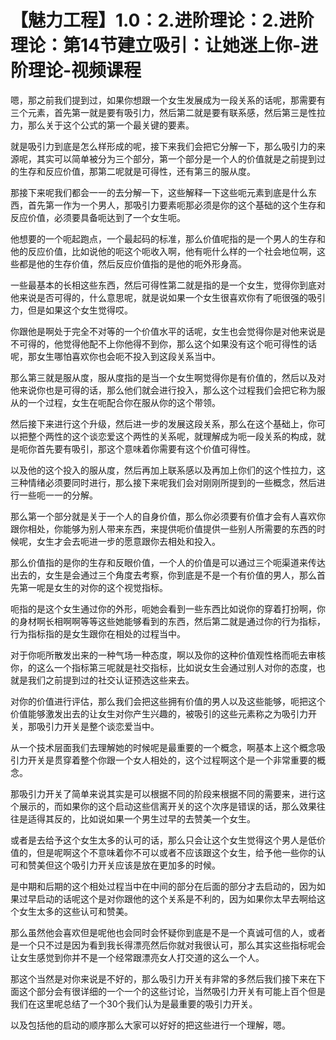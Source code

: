 # 【魅力工程】1.0：2.进阶理论：2.进阶理论：第14节建立吸引：让她迷上你-进阶理论-视频课程

嗯，那之前我们提到过，如果你想跟一个女生发展成为一段关系的话呢，那需要有三个元素，首先第一就是要有吸引力，然后第二就是要有联系感，然后第三是性拉力，那么关于这个公式的第一个最关键的要素。

就是吸引力到底是怎么样形成的呢，接下来我们会把它分解一下，那么吸引力的来源呢，其实可以简单被分为三个部分，第一个部分是一个人的价值就是之前提到过的生存和反应价值，那第二呢就是可得性，还有第三的服从度。

那接下来呢我们都会一一的去分解一下，这些解释一下这些呃元素到底是什么东西，首先第一作为一个男人，那吸引力要素呃那必须是你的这个基础的这个生存和反应价值，必须要具备呃达到了一个女生呃。

他想要的一个呃起跑点，一个最起码的标准，那么价值呢指的是一个男人的生存和他的反应价值，比如说他的呃这个呃收入啊，他有呃什么样的一个社会地位啊，这些都是他的生存价值，然后反应价值指的是他的呃外形身高。

一些最基本的长相这些东西，然后可得性第二就是指的是一个女生，觉得你到底对他来说是否可得的，什么意思呢，就是说如果一个女生很喜欢你有了呃很强的吸引力，但是如果这个女生觉得哎。

你跟他是啊处于完全不对等的一个价值水平的话呢，女生也会觉得你是对他来说是不可得的，他觉得他配不上你他得不到你，那么这个如果没有这个呃可得性的话呢，那女生哪怕喜欢你也会呃不投入到这段关系当中。

那么第三就是服从度，服从度指的是当一个女生啊觉得你是有价值的，然后以及对他来说你也是可得的话，那么他们就会进行投入，那么这个过程我们会把它称为服从的一个过程，女生在呃配合你在服从你的这个带领。

然后接下来进行这个升级，然后进一步的发展这段关系，那么在这个基础上，你可以把整个两性的这个谈恋爱这个两性的关系呢，就理解成为呃一段关系的构成，就是呃你首先要有吸引，那这个意味着你需要有这个价值可得性。

以及他的这个投入的服从度，然后再加上联系感以及再加上你们的这个性拉力，这三种情绪必须要同时进行，那么接下来呢我们会对刚刚所提到的一些概念，然后进行一些呃一一的分解。

那么第一个部分就是关于一个人的自身价值，那么你必须要有价值才会有人喜欢你跟你相处，你能够为别人带来东西，来提供呃价值提供一些别人所需要的东西的时候呢，女生才会去呃进一步的愿意跟你去相处和投入。

那么价值指的是你的生存和反眼价值，一个人的价值是可以通过三个呃渠道来传达出去的，女生是会通过三个角度去考察，你到底是不是一个有价值的男人，那么首先第一呢是女生的对你的这个视觉指标。

呃指的是这个女生通过你的外形，呃她会看到一些东西比如说你的穿着打扮啊，你的身材啊长相啊啊等等这些她能够看到的东西，然后第二就是通过你的行为指标，行为指标指的是女生跟你在相处的过程当中。

对于你呃所散发出来的一种气场一种态度，啊以及你的这种价值观性格而呃去审核你，的这么一个指标第三呢就是社交指标，比如说女生会通过别人对你的态度，也就是我们之前提到过的社交认证预选这些来去。

对你的价值进行评估，那么我们会把这些拥有价值的男人以及这些能够，呃把这个价值能够激发出去的让女生对你产生兴趣的，被吸引的这些元素称之为吸引力开关，那吸引力开关是整个谈恋爱当中。

从一个技术层面我们去理解她的时候呢是最重要的一个概念，啊基本上这个概念吸引力开关是贯穿着整个你跟一个女人相处的，这个过程啊这个是一个非常重要的概念。

那吸引力开关了简单来说其实是可以根据不同的阶段来根据不同的需要来，进行这个展示的，而如果你的这个启动这些信离开关的这个次序是错误的话，那么效果往往是适得其反的，比如说如果一个男生过早的去赞美一个女生。

或者是去给予这个女生太多的认可的话，那么只会让这个女生觉得这个男人是低价值的，但是呢啊这个不意味着你不可以或者不应该跟这个女生，给予他一些你的认可和赞美但这个吸引力开关应该是放在更加多的时候。

是中期和后期的这个相处过程当中在中间的部分在后面的部分才去启动的，因为如果过早启动的话呢这个是对你跟他的这个关系是不利的，因为如果你太早去啊给这个女生太多的这些认可和赞美。

那么虽然他会喜欢但是呢他也会同时会怀疑你到底是不是一个真诚可信的人，或者是一个只不过是因为看到我长得漂亮然后你就对我很认可，那么其实这些指标呢会让女生感觉到你并不是一个经常跟漂亮女人打交道的这么一个人。

那这个当然是对你来说是不好的，那么吸引力开关有非常的多然后我们接下来在下面这个部分会有很详细的一个一个的这些讨论，当然吸引力开关有可能上百个但是我们在这里呢总结了一个30个我们认为是最重要的吸引力开关。

以及包括他的启动的顺序那么大家可以好好的把这些进行一个理解，嗯。